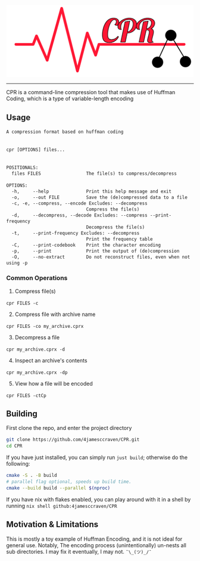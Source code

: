 ![image](./assets/CPR-logo.png)

---

CPR is a command-line compression tool that makes use of Huffman Coding, which
is a type of variable-length encoding

## Usage
```
A compression format based on huffman coding 


cpr [OPTIONS] files...


POSITIONALS:
  files FILES                 The file(s) to compress/decompress 

OPTIONS:
  -h,     --help              Print this help message and exit 
  -o,     --out FILE          Save the (de)compressed data to a file 
  -c, -e, --compress, --encode Excludes: --decompress 
                              Compress the file(s) 
  -d,     --decompress, --decode Excludes: --compress --print-frequency 
                              Decompress the file(s) 
  -t,     --print-frequency Excludes: --decompress 
                              Print the frequency table 
  -C,     --print-codebook    Print the character encoding 
  -p,     --print             Print the output of (de)compression 
  -O,     --no-extract        Do not reconstruct files, even when not using -p
```

### Common Operations
1. Compress file(s)

`cpr FILES -c`

2. Compress file with archive name

`cpr FILES -co my_archive.cprx`

3. Decompress a file

`cpr my_archive.cprx -d`

4. Inspect an archive's contents

`cpr my_archive.cprx -dp`

5. View how a file will be encoded

`cpr FILES -ctCp`

## Building
First clone the repo, and enter the project directory
```bash
git clone https://github.com/4jamesccraven/CPR.git
cd CPR
```
If you have just installed, you can simply run `just build`; otherwise do the following:
```bash
cmake -S . -B build
# parallel flag optional, speeds up build time.
cmake --build build --parallel $(nproc)
```
If you have nix with flakes enabled, you can play around with it in a shell by running
`nix shell github:4jamesccraven/CPR`

## Motivation & Limitations

This is mostly a toy example of Huffman Encoding, and it is not ideal for general use.
Notably, The encoding process (unintentionally) un-nests all sub directories. I may fix
it eventually, I may not. `¯\_(ツ)_/¯`
